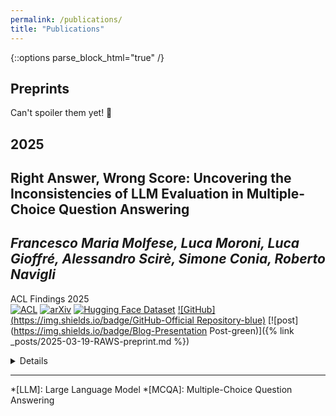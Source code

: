 ```yaml
---
permalink: /publications/
title: "Publications"
---
```

{::options parse_block_html="true" /}

## Preprints
Can't spoiler them yet! :eyes:

## 2025
**Right Answer, Wrong Score: Uncovering the Inconsistencies of LLM Evaluation in Multiple-Choice Question Answering**
--
*Francesco Maria Molfese, Luca Moroni, Luca Gioffré, Alessandro Scirè, Simone Conia, Roberto Navigli* 
-- 
ACL Findings 2025  
[![ACL](https://img.shields.io/badge/ACL-2025-red)](https://aclanthology.org/2025.findings-acl.950/)
[![arXiv](https://img.shields.io/badge/arXiv-paper-b31b1b.svg)](https://arxiv.org/abs/2503.14996) 
[![Hugging Face Dataset](https://img.shields.io/badge/%F0%9F%A4%97%20Hugging%20Face-Dataset-FCD21D)](https://huggingface.co/datasets/sapienzanlp/MMLU-Adversarial) 
[![GitHub](https://img.shields.io/badge/GitHub-Official Repository-blue)](https://github.com/Andrew-Wyn/metaQAeval)
[![post](https://img.shields.io/badge/Blog-Presentation Post-green)]({% link _posts/2025-03-19-RAWS-preprint.md %}) 

<details>

*Traditional MCQA evaluation strategies often underestimate LLM capabilities, while LLM-based answer extractors are prone to systematic errors.* 
*Moreover, there exists a fundamental trade-off between constraining a model's output to simplify answer extraction and allowing it to freely generate to improve reasoning.* 
*These findings call for standardized evaluation methodologies and highlight the need for more reliable and consistent MCQA evaluation practices.*

</details>

---
*[LLM]: Large Language Model
*[MCQA]: Multiple-Choice Question Answering